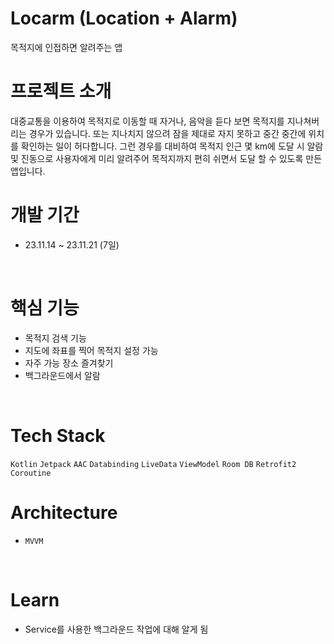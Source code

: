 # Locarm (Location + Alarm)
 목적지에 인접하면 알려주는 앱 
 <br>


# 프로젝트 소개
 대중교통을 이용하여 목적지로 이동할 때 자거나, 음악을 듣다 보면 목적지를 지나쳐버리는 경우가 있습니다.
 또는 지나치지 않으려 잠을 제대로 자지 못하고 중간 중간에 위치를 확인하는 일이 허다합니다.
 그런 경우를 대비하여 목적지 인근 몇 km에 도달 시 알람 및 진동으로 사용자에게 미리 알려주어 목적지까지 편히 쉬면서 도달 할 수 있도록 만든 앱입니다.
 <br>


# 개발 기간
 * 23.11.14 ~ 23.11.21 (7일)
 <br>


# 핵심 기능
* 목적지 검색 기능
* 지도에 좌표를 찍어 목적지 설정 가능
* 자주 가능 장소 즐겨찾기
* 백그라운드에서 알람
 <br>
 

# Tech Stack
`Kotlin` `Jetpack` `AAC` `Databinding` `LiveData` `ViewModel` `Room DB` `Retrofit2` `Coroutine` 
<br>


# Architecture
* `MVVM`
<br>


# Learn
* Service를 사용한 백그라운드 작업에 대해 알게 됨

 
